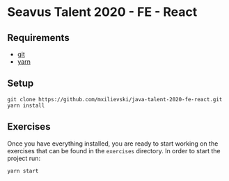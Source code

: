 # Seavus Talent 2020 - FE - React

## Requirements

- [git][git]
- [yarn][yarn]

## Setup

```
git clone https://github.com/mxilievski/java-talent-2020-fe-react.git
yarn install
```

## Exercises

Once you have everything installed, you are ready to start working on the exercises that can be found in
the `exercises` directory.
In order to start the project run:

```
yarn start
```

[yarn]: https://yarnpkg.com/
[git]: https://git-scm.com/
